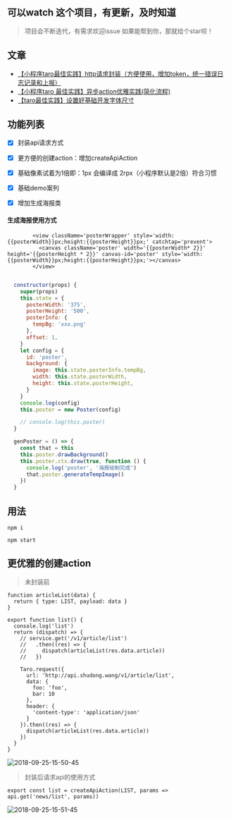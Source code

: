 
## 可以watch 这个项目，有更新，及时知道

> 项目会不断迭代，有需求欢迎issue
> 如果能帮到你，那就给个star呗！

## 文章
* [【小程序taro最佳实践】http请求封装（方便使用，增加token，统一错误日志记录和上报）](https://segmentfault.com/a/1190000016533592)
* [【小程序taro 最佳实践】异步action优雅实践(简化流程)](https://segmentfault.com/a/1190000016534001)
* [【taro最佳实践】设置好基础开发字体尺寸](https://segmentfault.com/a/1190000016514478)

## 功能列表
* [x] 封装api请求方式
* [x] 更方便的创建action：增加createApiAction
* [x] 基础像素试着为1倍即：1px 会编译成 2rpx（小程序默认是2倍）符合习惯
* [x] 基础demo案列
* [x] 增加生成海报类


#### 生成海报使用方式
```dom
        <view className='posterWrapper' style='width:{{posterWidth}}px;height:{{posterHeight}}px;' catchtap='prevent'>
          <canvas className='poster' width='{{posterWidth* 2}}' height='{{posterHeight * 2}}' canvas-id='poster' style='width:{{posterWidth}}px;height:{{posterHeight}}px;'></canvas>
        </view>
```
```js

  constructor(props) {
    super(props)
    this.state = {
      posterWidth: '375',
      posterHeight: '500',
      posterInfo: {
        tempBg: 'xxx.png'
      },
      offset: 1,
    }
    let config = {
      id: 'poster',
      background: {
        image: this.state.posterInfo.tempBg,
        width: this.state.posterWidth,
        height: this.state.posterHeight,
      }
    }
    console.log(config)
    this.poster = new Poster(config)

    // console.log(this.poster)
  }

  genPoster = () => {
    const that = this
    this.poster.drawBackground()
    this.poster.ctx.draw(true, function () {
      console.log('poster', '海报绘制完成')
      that.poster.generateTempImage()
    })
  }
```


## 用法
```
npm i

npm start
```
## 更优雅的创建action
> 未封装前
```
function articleList(data) {
  return { type: LIST, payload: data }
}

export function list() {
  console.log('list')
  return (dispatch) => {
    // service.get('/v1/article/list')
    //   .then((res) => {
    //     dispatch(articleList(res.data.article))
    //   })

    Taro.request({
      url: 'http://api.shudong.wang/v1/article/list',
      data: {
        foo: 'foo',
        bar: 10
      },
      header: {
        'content-type': 'application/json'
      }
    }).then((res) => {
      dispatch(articleList(res.data.article))
    })
  }
}
```
![2018-09-25-15-50-45](http://s.shudong.wang/2018-09-25-15-50-45.png)
> 封装后请求api的使用方式
```
export const list = createApiAction(LIST, params => api.get('news/list', params))
```
![2018-09-25-15-51-45](http://s.shudong.wang/2018-09-25-15-51-45.png)
